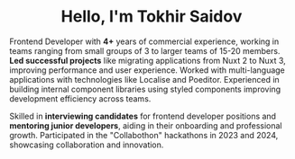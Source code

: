 <h1 align="center">Hello, I'm Tokhir Saidov</h1>
<p>Frontend Developer with <b>4+</b> years of commercial experience, working in teams ranging from small groups of 3 to larger teams of 15-20 members. <b>Led successful projects</b> like migrating applications from Nuxt 2 to Nuxt 3, improving performance and user experience. Worked with multi-language applications with technologies like Localise and Poeditor. Experienced in building internal component libraries using styled components improving development efficiency across teams.</p>
<p>Skilled in <b>interviewing candidates</b> for frontend developer positions and <b>mentoring junior developers</b>, aiding in their onboarding and professional growth. Participated in the "Collabothon" hackathons in 2023 and 2024, showcasing collaboration and innovation.</p>
